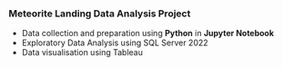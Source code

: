 ### Meteorite Landing Data Analysis Project

- Data collection and preparation using **Python** in **Jupyter Notebook**
- Exploratory Data Analysis using SQL Server 2022
- Data visualisation using Tableau
